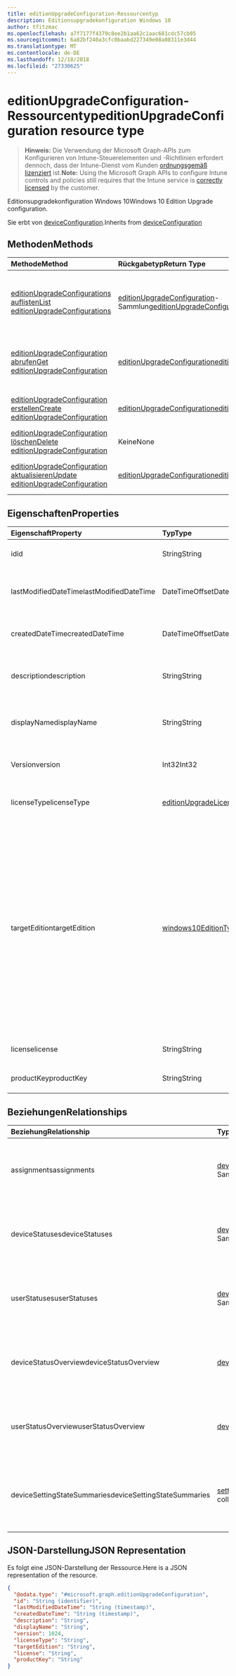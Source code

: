 ```yaml
---
title: editionUpgradeConfiguration-Ressourcentyp
description: Editionsupgradekonfiguration Windows 10
author: tfitzmac
ms.openlocfilehash: a7f7177f4379c8ee2b1aa62c1aac681cdc57cb05
ms.sourcegitcommit: 6a82bf240a3cfc0baabd227349e08a08311e3d44
ms.translationtype: MT
ms.contentlocale: de-DE
ms.lasthandoff: 12/18/2018
ms.locfileid: "27330625"
---
```

# <a name="editionupgradeconfiguration-resource-type"></a><span data-ttu-id="b726f-103">editionUpgradeConfiguration-Ressourcentyp</span><span class="sxs-lookup"><span data-stu-id="b726f-103">editionUpgradeConfiguration resource type</span></span>

> <span data-ttu-id="b726f-104">**Hinweis:** Die Verwendung der Microsoft Graph-APIs zum Konfigurieren von Intune-Steuerelementen und -Richtlinien erfordert dennoch, dass der Intune-Dienst vom Kunden [ordnungsgemäß lizenziert](https://go.microsoft.com/fwlink/?linkid=839381) ist.</span><span class="sxs-lookup"><span data-stu-id="b726f-104">**Note:** Using the Microsoft Graph APIs to configure Intune controls and policies still requires that the Intune service is [correctly licensed](https://go.microsoft.com/fwlink/?linkid=839381) by the customer.</span></span>

<span data-ttu-id="b726f-105">Editionsupgradekonfiguration Windows 10</span><span class="sxs-lookup"><span data-stu-id="b726f-105">Windows 10 Edition Upgrade configuration.</span></span>

<span data-ttu-id="b726f-106">Sie erbt von [deviceConfiguration](../resources/intune-deviceconfig-deviceconfiguration.md).</span><span class="sxs-lookup"><span data-stu-id="b726f-106">Inherits from [deviceConfiguration](../resources/intune-deviceconfig-deviceconfiguration.md)</span></span>

## <a name="methods"></a><span data-ttu-id="b726f-107">Methoden</span><span class="sxs-lookup"><span data-stu-id="b726f-107">Methods</span></span>
|<span data-ttu-id="b726f-108">Methode</span><span class="sxs-lookup"><span data-stu-id="b726f-108">Method</span></span>|<span data-ttu-id="b726f-109">Rückgabetyp</span><span class="sxs-lookup"><span data-stu-id="b726f-109">Return Type</span></span>|<span data-ttu-id="b726f-110">Beschreibung</span><span class="sxs-lookup"><span data-stu-id="b726f-110">Description</span></span>|
|:---|:---|:---|
|[<span data-ttu-id="b726f-111">editionUpgradeConfigurations auflisten</span><span class="sxs-lookup"><span data-stu-id="b726f-111">List editionUpgradeConfigurations</span></span>](../api/intune-deviceconfig-editionupgradeconfiguration-list.md)|<span data-ttu-id="b726f-112">[editionUpgradeConfiguration](../resources/intune-deviceconfig-editionupgradeconfiguration.md)-Sammlung</span><span class="sxs-lookup"><span data-stu-id="b726f-112">[editionUpgradeConfiguration](../resources/intune-deviceconfig-editionupgradeconfiguration.md) collection</span></span>|<span data-ttu-id="b726f-113">Auflisten von Eigenschaften und Beziehungen der [editionUpgradeConfiguration](../resources/intune-deviceconfig-editionupgradeconfiguration.md)-Objekte.</span><span class="sxs-lookup"><span data-stu-id="b726f-113">List properties and relationships of the [editionUpgradeConfiguration](../resources/intune-deviceconfig-editionupgradeconfiguration.md) objects.</span></span>|
|[<span data-ttu-id="b726f-114">editionUpgradeConfiguration abrufen</span><span class="sxs-lookup"><span data-stu-id="b726f-114">Get editionUpgradeConfiguration</span></span>](../api/intune-deviceconfig-editionupgradeconfiguration-get.md)|[<span data-ttu-id="b726f-115">editionUpgradeConfiguration</span><span class="sxs-lookup"><span data-stu-id="b726f-115">editionUpgradeConfiguration</span></span>](../resources/intune-deviceconfig-editionupgradeconfiguration.md)|<span data-ttu-id="b726f-116">Lesen von Eigenschaften und Beziehungen des [editionUpgradeConfiguration](../resources/intune-deviceconfig-editionupgradeconfiguration.md)-Objekts.</span><span class="sxs-lookup"><span data-stu-id="b726f-116">Read properties and relationships of the [editionUpgradeConfiguration](../resources/intune-deviceconfig-editionupgradeconfiguration.md) object.</span></span>|
|[<span data-ttu-id="b726f-117">editionUpgradeConfiguration erstellen</span><span class="sxs-lookup"><span data-stu-id="b726f-117">Create editionUpgradeConfiguration</span></span>](../api/intune-deviceconfig-editionupgradeconfiguration-create.md)|[<span data-ttu-id="b726f-118">editionUpgradeConfiguration</span><span class="sxs-lookup"><span data-stu-id="b726f-118">editionUpgradeConfiguration</span></span>](../resources/intune-deviceconfig-editionupgradeconfiguration.md)|<span data-ttu-id="b726f-119">Erstellen eines neuen [editionUpgradeConfiguration](../resources/intune-deviceconfig-editionupgradeconfiguration.md)-Objekts.</span><span class="sxs-lookup"><span data-stu-id="b726f-119">Create a new [editionUpgradeConfiguration](../resources/intune-deviceconfig-editionupgradeconfiguration.md) object.</span></span>|
|[<span data-ttu-id="b726f-120">editionUpgradeConfiguration löschen</span><span class="sxs-lookup"><span data-stu-id="b726f-120">Delete editionUpgradeConfiguration</span></span>](../api/intune-deviceconfig-editionupgradeconfiguration-delete.md)|<span data-ttu-id="b726f-121">Keine</span><span class="sxs-lookup"><span data-stu-id="b726f-121">None</span></span>|<span data-ttu-id="b726f-122">Löscht eine [editionUpgradeConfiguration](../resources/intune-deviceconfig-editionupgradeconfiguration.md).</span><span class="sxs-lookup"><span data-stu-id="b726f-122">Deletes a [editionUpgradeConfiguration](../resources/intune-deviceconfig-editionupgradeconfiguration.md).</span></span>|
|[<span data-ttu-id="b726f-123">editionUpgradeConfiguration aktualisieren</span><span class="sxs-lookup"><span data-stu-id="b726f-123">Update editionUpgradeConfiguration</span></span>](../api/intune-deviceconfig-editionupgradeconfiguration-update.md)|[<span data-ttu-id="b726f-124">editionUpgradeConfiguration</span><span class="sxs-lookup"><span data-stu-id="b726f-124">editionUpgradeConfiguration</span></span>](../resources/intune-deviceconfig-editionupgradeconfiguration.md)|<span data-ttu-id="b726f-125">Aktualisieren der Eigenschaften eines [editionUpgradeConfiguration](../resources/intune-deviceconfig-editionupgradeconfiguration.md)-Objekts.</span><span class="sxs-lookup"><span data-stu-id="b726f-125">Update the properties of a [editionUpgradeConfiguration](../resources/intune-deviceconfig-editionupgradeconfiguration.md) object.</span></span>|

## <a name="properties"></a><span data-ttu-id="b726f-126">Eigenschaften</span><span class="sxs-lookup"><span data-stu-id="b726f-126">Properties</span></span>
|<span data-ttu-id="b726f-127">Eigenschaft</span><span class="sxs-lookup"><span data-stu-id="b726f-127">Property</span></span>|<span data-ttu-id="b726f-128">Typ</span><span class="sxs-lookup"><span data-stu-id="b726f-128">Type</span></span>|<span data-ttu-id="b726f-129">Beschreibung</span><span class="sxs-lookup"><span data-stu-id="b726f-129">Description</span></span>|
|:---|:---|:---|
|<span data-ttu-id="b726f-130">id</span><span class="sxs-lookup"><span data-stu-id="b726f-130">id</span></span>|<span data-ttu-id="b726f-131">String</span><span class="sxs-lookup"><span data-stu-id="b726f-131">String</span></span>|<span data-ttu-id="b726f-132">Schlüssel der Entität</span><span class="sxs-lookup"><span data-stu-id="b726f-132">Key of the entity.</span></span> <span data-ttu-id="b726f-133">Geerbt von [deviceConfiguration](../resources/intune-deviceconfig-deviceconfiguration.md).</span><span class="sxs-lookup"><span data-stu-id="b726f-133">Inherited from [deviceConfiguration](../resources/intune-deviceconfig-deviceconfiguration.md)</span></span>|
|<span data-ttu-id="b726f-134">lastModifiedDateTime</span><span class="sxs-lookup"><span data-stu-id="b726f-134">lastModifiedDateTime</span></span>|<span data-ttu-id="b726f-135">DateTimeOffset</span><span class="sxs-lookup"><span data-stu-id="b726f-135">DateTimeOffset</span></span>|<span data-ttu-id="b726f-136">Datum und Uhrzeit der letzten Änderung des Objekts.</span><span class="sxs-lookup"><span data-stu-id="b726f-136">DateTime the object was last modified.</span></span> <span data-ttu-id="b726f-137">Geerbt von [deviceConfiguration](../resources/intune-deviceconfig-deviceconfiguration.md).</span><span class="sxs-lookup"><span data-stu-id="b726f-137">Inherited from [deviceConfiguration](../resources/intune-deviceconfig-deviceconfiguration.md)</span></span>|
|<span data-ttu-id="b726f-138">createdDateTime</span><span class="sxs-lookup"><span data-stu-id="b726f-138">createdDateTime</span></span>|<span data-ttu-id="b726f-139">DateTimeOffset</span><span class="sxs-lookup"><span data-stu-id="b726f-139">DateTimeOffset</span></span>|<span data-ttu-id="b726f-140">Datum und Uhrzeit der Erstellung des Objekts.</span><span class="sxs-lookup"><span data-stu-id="b726f-140">DateTime the object was created.</span></span> <span data-ttu-id="b726f-141">Geerbt von [deviceConfiguration](../resources/intune-deviceconfig-deviceconfiguration.md).</span><span class="sxs-lookup"><span data-stu-id="b726f-141">Inherited from [deviceConfiguration](../resources/intune-deviceconfig-deviceconfiguration.md)</span></span>|
|<span data-ttu-id="b726f-142">description</span><span class="sxs-lookup"><span data-stu-id="b726f-142">description</span></span>|<span data-ttu-id="b726f-143">String</span><span class="sxs-lookup"><span data-stu-id="b726f-143">String</span></span>|<span data-ttu-id="b726f-144">Beschreibung der Gerätekonfiguration (vom Administrator festgelegt).</span><span class="sxs-lookup"><span data-stu-id="b726f-144">Admin provided description of the Device Configuration.</span></span> <span data-ttu-id="b726f-145">Geerbt von [deviceConfiguration](../resources/intune-deviceconfig-deviceconfiguration.md).</span><span class="sxs-lookup"><span data-stu-id="b726f-145">Inherited from [deviceConfiguration](../resources/intune-deviceconfig-deviceconfiguration.md)</span></span>|
|<span data-ttu-id="b726f-146">displayName</span><span class="sxs-lookup"><span data-stu-id="b726f-146">displayName</span></span>|<span data-ttu-id="b726f-147">String</span><span class="sxs-lookup"><span data-stu-id="b726f-147">String</span></span>|<span data-ttu-id="b726f-148">Name der Gerätekonfiguration (vom Administrator festgelegt).</span><span class="sxs-lookup"><span data-stu-id="b726f-148">Admin provided name of the device configuration.</span></span> <span data-ttu-id="b726f-149">Geerbt von [deviceConfiguration](../resources/intune-deviceconfig-deviceconfiguration.md).</span><span class="sxs-lookup"><span data-stu-id="b726f-149">Inherited from [deviceConfiguration](../resources/intune-deviceconfig-deviceconfiguration.md)</span></span>|
|<span data-ttu-id="b726f-150">Version</span><span class="sxs-lookup"><span data-stu-id="b726f-150">version</span></span>|<span data-ttu-id="b726f-151">Int32</span><span class="sxs-lookup"><span data-stu-id="b726f-151">Int32</span></span>|<span data-ttu-id="b726f-152">Version der Gerätekonfiguration.</span><span class="sxs-lookup"><span data-stu-id="b726f-152">Version of the device configuration.</span></span> <span data-ttu-id="b726f-153">Geerbt von [deviceConfiguration](../resources/intune-deviceconfig-deviceconfiguration.md).</span><span class="sxs-lookup"><span data-stu-id="b726f-153">Inherited from [deviceConfiguration](../resources/intune-deviceconfig-deviceconfiguration.md)</span></span>|
|<span data-ttu-id="b726f-154">licenseType</span><span class="sxs-lookup"><span data-stu-id="b726f-154">licenseType</span></span>|[<span data-ttu-id="b726f-155">editionUpgradeLicenseType</span><span class="sxs-lookup"><span data-stu-id="b726f-155">editionUpgradeLicenseType</span></span>](../resources/intune-deviceconfig-editionupgradelicensetype.md)|<span data-ttu-id="b726f-156">Typ der Edition Upgrade-Lizenz.</span><span class="sxs-lookup"><span data-stu-id="b726f-156">Edition Upgrade License Type.</span></span> <span data-ttu-id="b726f-157">Mögliche Werte sind: `productKey` und `licenseFile`.</span><span class="sxs-lookup"><span data-stu-id="b726f-157">Possible values are: `productKey`, `licenseFile`.</span></span>|
|<span data-ttu-id="b726f-158">targetEdition</span><span class="sxs-lookup"><span data-stu-id="b726f-158">targetEdition</span></span>|[<span data-ttu-id="b726f-159">windows10EditionType</span><span class="sxs-lookup"><span data-stu-id="b726f-159">windows10EditionType</span></span>](../resources/intune-deviceconfig-windows10editiontype.md)|<span data-ttu-id="b726f-160">Zieledition von Edition Upgrade.</span><span class="sxs-lookup"><span data-stu-id="b726f-160">Edition Upgrade Target Edition.</span></span> <span data-ttu-id="b726f-161">Mögliche Werte sind: `windows10Enterprise`, `windows10EnterpriseN`, `windows10Education`, `windows10EducationN`, `windows10MobileEnterprise`, `windows10HolographicEnterprise`, `windows10Professional`, `windows10ProfessionalN`, `windows10ProfessionalEducation`, `windows10ProfessionalEducationN`, `windows10ProfessionalWorkstation` und `windows10ProfessionalWorkstationN`.</span><span class="sxs-lookup"><span data-stu-id="b726f-161">Possible values are: `windows10Enterprise`, `windows10EnterpriseN`, `windows10Education`, `windows10EducationN`, `windows10MobileEnterprise`, `windows10HolographicEnterprise`, `windows10Professional`, `windows10ProfessionalN`, `windows10ProfessionalEducation`, `windows10ProfessionalEducationN`, `windows10ProfessionalWorkstation`, `windows10ProfessionalWorkstationN`.</span></span>|
|<span data-ttu-id="b726f-162">license</span><span class="sxs-lookup"><span data-stu-id="b726f-162">license</span></span>|<span data-ttu-id="b726f-163">String</span><span class="sxs-lookup"><span data-stu-id="b726f-163">String</span></span>|<span data-ttu-id="b726f-164">Inhalt der Edition Upgrade-Lizenzdatei</span><span class="sxs-lookup"><span data-stu-id="b726f-164">Edition Upgrade License File Content.</span></span>|
|<span data-ttu-id="b726f-165">productKey</span><span class="sxs-lookup"><span data-stu-id="b726f-165">productKey</span></span>|<span data-ttu-id="b726f-166">String</span><span class="sxs-lookup"><span data-stu-id="b726f-166">String</span></span>|<span data-ttu-id="b726f-167">Produktschlüssel des Editionsupgrades.</span><span class="sxs-lookup"><span data-stu-id="b726f-167">Edition Upgrade Product Key.</span></span>|

## <a name="relationships"></a><span data-ttu-id="b726f-168">Beziehungen</span><span class="sxs-lookup"><span data-stu-id="b726f-168">Relationships</span></span>
|<span data-ttu-id="b726f-169">Beziehung</span><span class="sxs-lookup"><span data-stu-id="b726f-169">Relationship</span></span>|<span data-ttu-id="b726f-170">Typ</span><span class="sxs-lookup"><span data-stu-id="b726f-170">Type</span></span>|<span data-ttu-id="b726f-171">Beschreibung</span><span class="sxs-lookup"><span data-stu-id="b726f-171">Description</span></span>|
|:---|:---|:---|
|<span data-ttu-id="b726f-172">assignments</span><span class="sxs-lookup"><span data-stu-id="b726f-172">assignments</span></span>|<span data-ttu-id="b726f-173">[deviceConfigurationAssignment](../resources/intune-deviceconfig-deviceconfigurationassignment.md)-Sammlung</span><span class="sxs-lookup"><span data-stu-id="b726f-173">[deviceConfigurationAssignment](../resources/intune-deviceconfig-deviceconfigurationassignment.md) collection</span></span>|<span data-ttu-id="b726f-174">Liste der Zuweisungen für das Gerätekonfigurationsprofil.</span><span class="sxs-lookup"><span data-stu-id="b726f-174">The list of assignments for the device configuration profile.</span></span> <span data-ttu-id="b726f-175">Geerbt von [deviceConfiguration](../resources/intune-deviceconfig-deviceconfiguration.md).</span><span class="sxs-lookup"><span data-stu-id="b726f-175">Inherited from [deviceConfiguration](../resources/intune-deviceconfig-deviceconfiguration.md)</span></span>|
|<span data-ttu-id="b726f-176">deviceStatuses</span><span class="sxs-lookup"><span data-stu-id="b726f-176">deviceStatuses</span></span>|<span data-ttu-id="b726f-177">[deviceConfigurationDeviceStatus](../resources/intune-deviceconfig-deviceconfigurationdevicestatus.md)-Sammlung</span><span class="sxs-lookup"><span data-stu-id="b726f-177">[deviceConfigurationDeviceStatus](../resources/intune-deviceconfig-deviceconfigurationdevicestatus.md) collection</span></span>|<span data-ttu-id="b726f-178">Installationsstatus der Gerätekonfiguration nach Gerät.</span><span class="sxs-lookup"><span data-stu-id="b726f-178">Device configuration installation status by device.</span></span> <span data-ttu-id="b726f-179">Geerbt von [deviceConfiguration](../resources/intune-deviceconfig-deviceconfiguration.md).</span><span class="sxs-lookup"><span data-stu-id="b726f-179">Inherited from [deviceConfiguration](../resources/intune-deviceconfig-deviceconfiguration.md)</span></span>|
|<span data-ttu-id="b726f-180">userStatuses</span><span class="sxs-lookup"><span data-stu-id="b726f-180">userStatuses</span></span>|<span data-ttu-id="b726f-181">[deviceConfigurationUserStatus](../resources/intune-deviceconfig-deviceconfigurationuserstatus.md)-Sammlung</span><span class="sxs-lookup"><span data-stu-id="b726f-181">[deviceConfigurationUserStatus](../resources/intune-deviceconfig-deviceconfigurationuserstatus.md) collection</span></span>|<span data-ttu-id="b726f-182">Gerät Konfiguration Installationsstatus durch Benutzer.</span><span class="sxs-lookup"><span data-stu-id="b726f-182">Device configuration installation status by user.</span></span> <span data-ttu-id="b726f-183">Geerbt von [deviceConfiguration](../resources/intune-deviceconfig-deviceconfiguration.md).</span><span class="sxs-lookup"><span data-stu-id="b726f-183">Inherited from [deviceConfiguration](../resources/intune-deviceconfig-deviceconfiguration.md)</span></span>|
|<span data-ttu-id="b726f-184">deviceStatusOverview</span><span class="sxs-lookup"><span data-stu-id="b726f-184">deviceStatusOverview</span></span>|[<span data-ttu-id="b726f-185">deviceConfigurationDeviceOverview</span><span class="sxs-lookup"><span data-stu-id="b726f-185">deviceConfigurationDeviceOverview</span></span>](../resources/intune-deviceconfig-deviceconfigurationdeviceoverview.md)|<span data-ttu-id="b726f-186">Übersicht über den Status der Gerätekonfiguration nach Gerät. Geerbt von [deviceConfiguration](../resources/intune-deviceconfig-deviceconfiguration.md).</span><span class="sxs-lookup"><span data-stu-id="b726f-186">Device Configuration devices status overview Inherited from [deviceConfiguration](../resources/intune-deviceconfig-deviceconfiguration.md)</span></span>|
|<span data-ttu-id="b726f-187">userStatusOverview</span><span class="sxs-lookup"><span data-stu-id="b726f-187">userStatusOverview</span></span>|[<span data-ttu-id="b726f-188">deviceConfigurationUserOverview</span><span class="sxs-lookup"><span data-stu-id="b726f-188">deviceConfigurationUserOverview</span></span>](../resources/intune-deviceconfig-deviceconfigurationuseroverview.md)|<span data-ttu-id="b726f-189">Übersicht über den Status der Gerätekonfiguration nach Benutzer. Geerbt von [deviceConfiguration](../resources/intune-deviceconfig-deviceconfiguration.md).</span><span class="sxs-lookup"><span data-stu-id="b726f-189">Device Configuration users status overview Inherited from [deviceConfiguration](../resources/intune-deviceconfig-deviceconfiguration.md)</span></span>|
|<span data-ttu-id="b726f-190">deviceSettingStateSummaries</span><span class="sxs-lookup"><span data-stu-id="b726f-190">deviceSettingStateSummaries</span></span>|<span data-ttu-id="b726f-191"> [settingStateDeviceSummary](../resources/intune-deviceconfig-settingstatedevicesummary.md)-Sammlung</span><span class="sxs-lookup"><span data-stu-id="b726f-191">[settingStateDeviceSummary](../resources/intune-deviceconfig-settingstatedevicesummary.md) collection</span></span>|<span data-ttu-id="b726f-192">Übersicht über den Einstellungsstatus für die Gerätekonfiguration nach Gerät. Geerbt von [deviceConfiguration](../resources/intune-deviceconfig-deviceconfiguration.md)</span><span class="sxs-lookup"><span data-stu-id="b726f-192">Device Configuration Setting State Device Summary Inherited from [deviceConfiguration](../resources/intune-deviceconfig-deviceconfiguration.md)</span></span>|

## <a name="json-representation"></a><span data-ttu-id="b726f-193">JSON-Darstellung</span><span class="sxs-lookup"><span data-stu-id="b726f-193">JSON Representation</span></span>
<span data-ttu-id="b726f-194">Es folgt eine JSON-Darstellung der Ressource.</span><span class="sxs-lookup"><span data-stu-id="b726f-194">Here is a JSON representation of the resource.</span></span>
<!-- {
  "blockType": "resource",
  "keyProperty": "id",
  "@odata.type": "microsoft.graph.editionUpgradeConfiguration"
}
-->
``` json
{
  "@odata.type": "#microsoft.graph.editionUpgradeConfiguration",
  "id": "String (identifier)",
  "lastModifiedDateTime": "String (timestamp)",
  "createdDateTime": "String (timestamp)",
  "description": "String",
  "displayName": "String",
  "version": 1024,
  "licenseType": "String",
  "targetEdition": "String",
  "license": "String",
  "productKey": "String"
}
```



